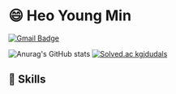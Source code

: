 #  :smile: Heo Young Min
[![Gmail Badge](http://img.shields.io/badge/-gjdudals1237@gmail.com-12100E?style=flat&logo=Gmail)](gjdudals1237@gmail.com)

![Anurag's GitHub stats](https://github-readme-stats.vercel.app/api?username=youngmin940629&show_icons=true&theme=radical)
[![Solved.ac
kgjdudals](http://mazassumnida.wtf/api/generate_badge?boj=kgjdudals)](https://solved.ac/kgjdudals)


## :muscle: Skills
